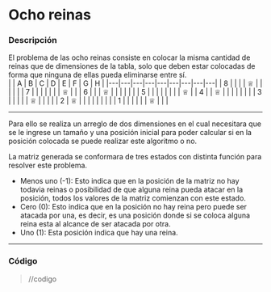 # **Ocho reinas**
### **Descripción**
El problema de las ocho reinas consiste en colocar la misma cantidad de reinas que de dimensiones de la tabla, solo que deben estar colocadas de forma que ninguna de ellas pueda eliminarse entre sí.  
|   | A | B | C | D | E | F | G | H |
|---|---|---|---|---|---|---|---|---|
| 8 |   |   |   | ♕ |   |   |   |   |
| 7 |   |   |   |   |   |   | ♕ |   |
| 6 |   |   | ♕ |   |   |   |   |   |
| 5 |   |   |   |   |   |   |   | ♕ |
| 4 |   | ♕ |   |   |   |   |   |   |
| 3 |   |   |   |   | ♕ |   |   |   |
| 2 | ♕ |   |   |   |   |   |   |   |
| 1 |   |   |   |   |   | ♕ |   |   |

---------------------

Para ello se realiza un arreglo de dos dimensiones en el cual necesitara que se le ingrese un tamaño y una posición inicial para poder calcular si en la posición colocada se puede realizar este algoritmo o no.  

La matriz generada se conformara de tres estados con distinta función para resolver este problema.  
*  Menos uno (-1): Esto indica que en la posición de la matriz no hay todavia reinas o posibilidad de que alguna reina pueda atacar en la posición, todos los valores de la matriz comienzan con este estado.
*  Cero (0): Esto indica que en la posición no hay reina pero puede ser atacada por una, es decir, es una posición donde si se coloca alguna reina esta al alcance de ser atacada por otra.
*  Uno (1): Esta posición indica que hay una reina.
----------------------------
### Código

> //codigo
